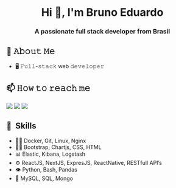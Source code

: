 <h1 align="center">Hi 👋, I'm Bruno Eduardo</h1>
<h3 align="center">A passionate full stack developer from Brasil</h3>

## :book: 𝙰𝚋𝚘𝚞𝚝 𝙼𝚎
- 🖥 𝙵𝚞𝚕𝚕-𝚜𝚝𝚊𝚌𝚔 web 𝚍𝚎𝚟𝚎𝚕𝚘𝚙𝚎𝚛


## 📫 𝙷𝚘𝚠 𝚝𝚘 𝚛𝚎𝚊𝚌𝚑 𝚖𝚎
<p align="left">
  
  <a href="mailto:contact@brunoed.0925@gmail.com?subject=[GitHub]%20🔥%20Prise%20de%20contact&body=Bonjour%20Stan%2C%0A%0AJe%20viens%20vers%20toi%20aujourd%27hui%20apr%C3%A8s%20avoir%20vu%20ton%20profil%20GitHub%20pour%20..."><img src="https://img.shields.io/badge/e‑mail-D14836.svg?style=for-the-badge&logo=GMail&logoColor=white"/></a>
  <a href="https://instagram.com/breduardo"><img src="https://img.shields.io/badge/instagram-E4405F.svg?style=for-the-badge&logo=instagram&logoColor=white"/></a>
  <a href="https://linkedin.com/in/breduardosilva"><img src="https://img.shields.io/badge/linkedin-0077B5.svg?style=for-the-badge&logo=linkedin&logoColor=white"/></a>
</a>
  
</p>

## 🚀 &nbsp;Skills

- 👨‍💻 Docker, Git, Linux, Nginx
- 👨‍🎨 Bootstrap, Chartjs, CSS, HTML
- 📊 Elastic, Kibana, Logstash
- ⚙️ ReactJS, NextJS, ExpresJS, ReactNative,  RESTfull API’s
- 👁️ Python, Bash, Pandas
- 💽 MySQL, SQL, Mongo

